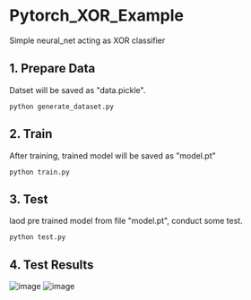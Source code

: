 # Pytorch_XOR_Example
Simple neural_net acting as XOR classifier

## 1. Prepare Data
Datset will be saved as "data.pickle".
~~~
python generate_dataset.py
~~~

## 2. Train
After training, trained model will be saved as "model.pt"
~~~
python train.py
~~~

## 3. Test
laod pre trained model from file "model.pt", conduct some test.
~~~
python test.py
~~~
## 4. Test Results
![image](https://user-images.githubusercontent.com/77431192/140401320-50c345d5-54b0-486e-bd24-764f96d89d22.png)
![image](https://user-images.githubusercontent.com/77431192/140401298-20e1d65a-8bd6-419c-af39-641e4e54af79.png)

